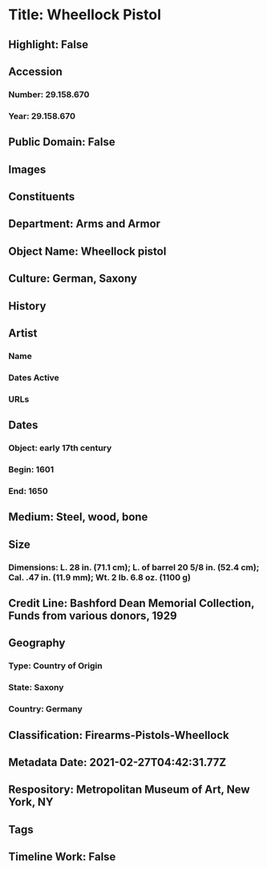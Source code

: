 # Title: Wheellock Pistol
## Highlight: False
## Accession
### Number: 29.158.670
### Year: 29.158.670
## Public Domain: False
## Images
## Constituents
## Department: Arms and Armor
## Object Name: Wheellock pistol
## Culture: German, Saxony
## History
## Artist
### Name
### Dates Active
### URLs
## Dates
### Object: early 17th century
### Begin: 1601
### End: 1650
## Medium: Steel, wood, bone
## Size
### Dimensions: L. 28 in. (71.1 cm); L. of barrel 20 5/8 in. (52.4 cm); Cal. .47 in. (11.9 mm); Wt. 2 lb. 6.8 oz.  (1100 g)
## Credit Line: Bashford Dean Memorial Collection, Funds from various donors, 1929
## Geography
### Type: Country of Origin
### State: Saxony
### Country: Germany
## Classification: Firearms-Pistols-Wheellock
## Metadata Date: 2021-02-27T04:42:31.77Z
## Respository: Metropolitan Museum of Art, New York, NY
## Tags
## Timeline Work: False